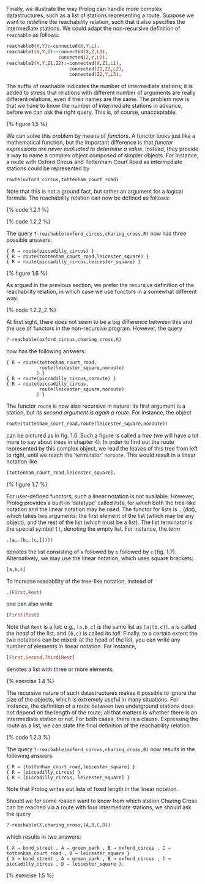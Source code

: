 Finally, we illustrate the way Prolog can handle more complex datastructures, such as a list of stations representing a route. Suppose we want to redefine the reachability relation, such that it also specifies the intermediate stations. We could adapt the non-recursive definition of `reachable` as follows:

```Prolog
reachable0(X,Y):-connected(X,Y,L).
reachable1(X,Y,Z):-connected(X,Z,L1),
                   connected(Z,Y,L2).
reachable2(X,Y,Z1,Z2):-connected(X,Z1,L1),
                       connected(Z1,Z2,L2),
                       connected(Z2,Y,L3).
```

The suffix of reachable indicates the number of intermediate stations; it is added to stress that relations with different number of arguments are really different relations, even if their names are the same. The problem now is that we have to know the number of intermediate stations in advance, before we can ask the right query. This is, of course, unacceptable.

{% figure 1.5 %}

We can solve this problem by means of *functors*. A functor looks just like a mathematical function, but the important difference is that *functor expressions are never evaluated to determine a value*. Instead, they provide a way to name a complex object composed of simpler objects. For instance, a route with Oxford Circus and Tottenham Court Road as intermediate stations could be represented by

```Prolog
route(oxford_circus,tottenham_court_road)
```

Note that this is not a ground fact, but rather an argument for a logical formula. The reachability relation can now be defined as follows:

{% code 1.2.1 %}

{% code 1.2.2 %}

The query `?-reachable(oxford_circus,charing_cross,R)` now has three possible answers:

```text
{ R → route(piccadilly_circus) }
{ R → route(tottenham_court_road,leicester_square) }
{ R → route(piccadilly_circus,leicester_square) }
```

{% figure 1.6 %}

As argued in the previous section, we prefer the recursive definition of the reachability relation, in which case we use functors in a somewhat different way.

{% code 1.2.2_2 %}

At first sight, there does not seem to be a big difference between this and the use of functors in the non-recursive program. However, the query

```Prolog
?-reachable(oxford_circus,charing_cross,R)
```

now has the following answers:

```text
{ R → route(tottenham_court_road,
            route(leicester_square,noroute)
           ) }
{ R → route(piccadilly_circus,noroute) }
{ R → route(piccadilly_circus,
            route(leicester_square,noroute)
           ) }
```

The functor `route` is now also recursive in nature: its first argument is a station, but *its second argument is again a route*. For instance, the object

```Prolog
route(tottenham_court_road,route(leicester_square,noroute))
```

can be pictured as in fig. 1.6. Such a figure is called a *tree* (we will have a lot more to say about trees in chapter 4). In order to find out the route represented by this complex object, we read the leaves of this tree from left to right, until we reach the &lsquo;terminator&rsquo; `noroute`. This would result in a linear notation like

```Prolog
[tottenham_court_road,leicester_square].
```

{% figure 1.7 %}

For user-defined functors, such a linear notation is not available. However, Prolog provides a built-in &lsquo;datatype&rsquo; called *lists*, for which both the tree-like notation and the linear notation may be used. The functor for lists is `.` (dot), which takes two arguments: the first element of the list (which may be any object), and the rest of the list (which must be a list). The list terminator is the special symbol `[]`, denoting the empty list. For instance, the term

```Prolog
.(a,.(b,.(c,[])))
```

denotes the list consisting of `a` followed by `b` followed by `c` (fig. 1.7). Alternatively, we may use the linear notation, which uses square brackets:

```Prolog
[a,b,c]
```

To increase readability of the tree-like notation, instead of

```Prolog
.(First,Rest)
```

one can also write

```Prolog
[First|Rest]
```

Note that `Rest` is a list: e.g., `[a,b,c]` is the same list as `[a|[b,c]]`. `a` is called the *head* of the list, and `[b,c]` is called its *tail*. Finally, to a certain extent the two notations can be mixed: at the head of the list, you can write any number of elements in linear notation. For instance,

```Prolog
[First,Second,Third|Rest]
```

denotes a list with three or more elements.

{% exercise 1.4 %}

The recursive nature of such datastructures makes it possible to ignore the size of the objects, which is extremely useful in many situations. For instance, the definition of a route between two underground stations does not depend on the length of the route; all that matters is whether there is an intermediate station or not. For both cases, there is a clause. Expressing the route as a list, we can state the final definition of the reachability relation:

{% code 1.2.3 %}

The query `?-reachable(oxford_circus,charing_cross,R)` now results in the following answers:

```text
{ R → [tottenham_court_road,leicester_square] }
{ R → [piccadilly_circus] }
{ R → [piccadilly_circus, leicester_square] }
```

Note that Prolog writes out lists of fixed length in the linear notation.

Should we for some reason want to know from which station Charing Cross can be reached via a route with four intermediate stations, we should ask the query

```Prolog
?-reachable(X,charing_cross,[A,B,C,D])
```

which results in two answers:

```text
{ X → bond_street , A → green_park , B → oxford_circus , C → tottenham_court_road , D → leicester_square }
{ X → bond_street , A → green_park , B → oxford_circus , C → piccadilly_circus , D → leicester_square }.
```

{% exercise 1.5 %}
